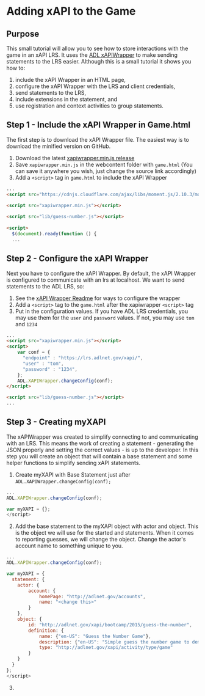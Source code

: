 # Adding xAPI to the Game

## Purpose
This small tutorial will allow you to see how to store interactions with 
the game in an xAPI LRS. It uses the [ADL xAPIWrapper](https://github.com/adlnet/xAPIWrapper) to make sending statements to the 
LRS easier. Although this is a small tutorial it shows you how to:  
  1.  include the xAPI Wrapper in an HTML page,  
  2.  configure the xAPI Wrapper with the LRS and client credentials,  
  3.  send statements to the LRS,  
  4.  include extensions in the statement, and  
  5.  use registration and context activities to group statements.

## Step 1 - Include the xAPI Wrapper in Game.html  
The first step is to download the xAPI Wrapper file. The easiest way is to download the minified version on GitHub.  
  1.  Download the latest [xapiwrapper.min.js release](https://github.com/adlnet/xAPIWrapper/releases/tag/v1.5.0)
  2.  Save `xapiwrapper.min.js` in the webcontent folder with `game.html` (You can save it anywhere you wish, just change the source link accordingly)
  3.  Add a `<script>` tag in `game.html` to include the xAPI Wrapper
  ``` html
  ...
  <script src="https://cdnjs.cloudflare.com/ajax/libs/moment.js/2.10.3/moment.min.js"></script>
  
  <script src="xapiwrapper.min.js"></script>
    
  <script src="lib/guess-number.js"></script>
    
  <script>
    $(document).ready(function () {
    ...  
  ```
  
## Step 2 - Configure the xAPI Wrapper  
Next you have to configure the xAPI Wrapper. By default, the xAPI Wrapper is configured to communicate with an lrs at localhost. We want to send statements to the ADL LRS, so:  
  1.  See the [xAPI Wrapper Readme](https://github.com/adlnet/xAPIWrapper/blob/master/README.md#configuration) for ways to configure the wrapper
  2.  Add a `<script>` tag to the `game.html` after the xapiwrapper `<script>` tag
  3.  Put in the configuration values. If you have ADL LRS credentials, you may use them for the `user` and `password` values. If not, you may use `tom` and `1234`  
  ``` html
  ...
  <script src="xapiwrapper.min.js"></script>
  <script>
      var conf = {
        "endpoint" : "https://lrs.adlnet.gov/xapi/",
        "user" : "tom",
        "password" : "1234",
      };
      ADL.XAPIWrapper.changeConfig(conf);
  </script> 
  
  <script src="lib/guess-number.js"></script>
  ...  
  ```  
  
## Step 3 - Creating myXAPI
The xAPIWrapper was created to simplify connecting to and communicating with an LRS. This means the work of creating a 
statement - generating the JSON properly and setting the correct values - is up to the developer. In this step you will 
create an object that will contain a base statement and some helper functions to simplify sending xAPI statements.

  1. Create myXAPI with Base Statement just after `ADL.XAPIWrapper.changeConfig(conf);`  
  ``` javascript
  ...
  ADL.XAPIWrapper.changeConfig(conf);
  
  var myXAPI = {};
  </script>
  ```  
  
  2. Add the base statement to the myXAPI object with actor and object. This is the object we will use for the started and 
  statements. When it comes to reporting guesses, we will change the object. Change the actor's account name to something 
  unique to you.
  ``` javascript
  ...
  ADL.XAPIWrapper.changeConfig(conf);
  
  var myXAPI = {
    statement: {
      actor: { 
          account: { 
              homePage: "http://adlnet.gov/accounts", 
              name: "<change this>" 
          } 
      },
      object: { 
          id: "http://adlnet.gov/xapi/bootcamp/2015/guess-the-number",
          definition: {
              name: {"en-US": "Guess the Number Game"},
              description: {"en-US": "Simple guess the number game to demonstrate xAPI"},
              type: "http://adlnet.gov/xapi/activity/type/game"
          }
      }
    }
  };
  </script>
  ``` 
  
  3. 
